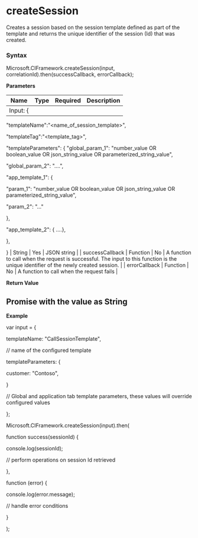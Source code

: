 # createSession

Creates a session based on the session template defined as part of the template and returns the unique identifier of the session (Id) that was created.

### Syntax

Microsoft.CIFramework.createSession(input, correlationId).then(successCallback, errorCallback);

**Parameters**

| **Name**                                                                                                                              | **Type** | **Required** | **Description**                                                                                                                      |
|---------------------------------------------------------------------------------------------------------------------------------------|----------|--------------|--------------------------------------------------------------------------------------------------------------------------------------|
| Input: {                                                                                                                              
                                                                                                                                        
 "templateName":"&lt;name\_of\_session\_template&gt;",                                                                                  
                                                                                                                                        
 "templateTag":"&lt;template\_tag&gt;",                                                                                                 
                                                                                                                                        
 "templateParameters": { "global\_param\_1": "number\_value OR boolean\_value OR json\_string\_value OR parameterized\_string\_value",  
                                                                                                                                        
 "global\_param\_2": "….",                                                                                                              
                                                                                                                                        
 "app\_template\_1": {                                                                                                                  
                                                                                                                                        
 "param\_1": "number\_value OR boolean\_value OR json\_string\_value OR parameterized\_string\_value",                                  
                                                                                                                                        
 "param\_2": "..."                                                                                                                      
                                                                                                                                        
 },                                                                                                                                     
                                                                                                                                        
 "app\_template\_2": { ….},                                                                                                             
                                                                                                                                        
 },                                                                                                                                     
                                                                                                                                        
 }                                                                                                                                      | String   | Yes          | JSON string                                                                                                                          |
| successCallback                                                                                                                       | Function | No           | A function to call when the request is successful. The input to this function is the unique identifier of the newly created session. |
| errorCallback                                                                                                                         | Function | No           | A function to call when the request fails                                                                                            |

**Return Value**

## Promise with the value as String

**Example**

var input = {

templateName: "CallSessionTemplate",

// name of the configured template

templateParameters: {

customer: "Contoso",

}

// Global and application tab template parameters, these values will override configured values

};

Microsoft.CIFramework.createSession(input).then(

function success(sessionId) {

console.log(sessionId);

// perform operations on session Id retrieved

},

function (error) {

console.log(error.message);

// handle error conditions

}

);

